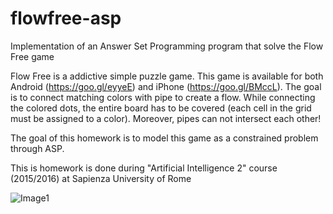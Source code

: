 # flowfree-asp
Implementation of an Answer Set Programming program that solve the Flow Free game


Flow Free is a addictive simple puzzle game. This game is available for both Android (https://goo.gl/eyyeE) and iPhone (https://goo.gl/BMccL). The goal is to connect matching colors with pipe to create a flow. While connecting the colored dots, the entire board has to be covered (each cell in the grid must be assigned to a color). Moreover, pipes can not intersect each other!

The goal of this homework is to model this game as a constrained problem through ASP.

This is homework is done during "Artificial Intelligence 2" course (2015/2016) at Sapienza University of Rome

![Image1](https://lh3.ggpht.com/W4Q8dd8zjpdYe1KyV2t56QjJ_qgq299FzyGs4sZpFl50-vJ2SFNjM3cA1BGU32jqRp0=w300)
